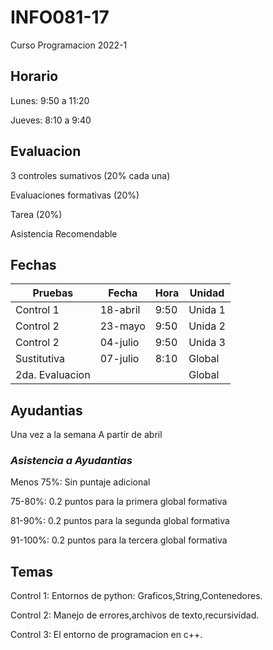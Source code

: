 # INFO081-17

Curso Programacion 2022-1

## Horario

Lunes: 9:50 a 11:20

Jueves: 8:10 a 9:40

## Evaluacion

3 controles sumativos (20% cada una)

Evaluaciones formativas (20%)

Tarea (20%)

Asistencia Recomendable

## Fechas

| Pruebas           | Fecha       | Hora          | Unidad       |
|-------------------|-------------|---------------|--------------|
| Control 1         | 18-abril    | 9:50          | Unida 1      |
| Control 2         | 23-mayo     | 9:50          | Unida 2      |
| Control 2         | 04-julio    | 9:50          | Unida 3      |
| Sustitutiva       | 07-julio    | 8:10          | Global       |
| 2da. Evaluacion   |             |               | Global       |

## Ayudantias

Una vez a la semana
A partir de abril

### *Asistencia a Ayudantias*

Menos 75%: Sin puntaje adicional

75-80%: 0.2 puntos para la primera global formativa

81-90%: 0.2 puntos para la segunda global formativa

91-100%: 0.2 puntos para la tercera global formativa

## Temas

Control 1: Entornos de python: Graficos,String,Contenedores.

Control 2: Manejo de errores,archivos de texto,recursividad.

Control 3: El entorno de programacion en c++.
